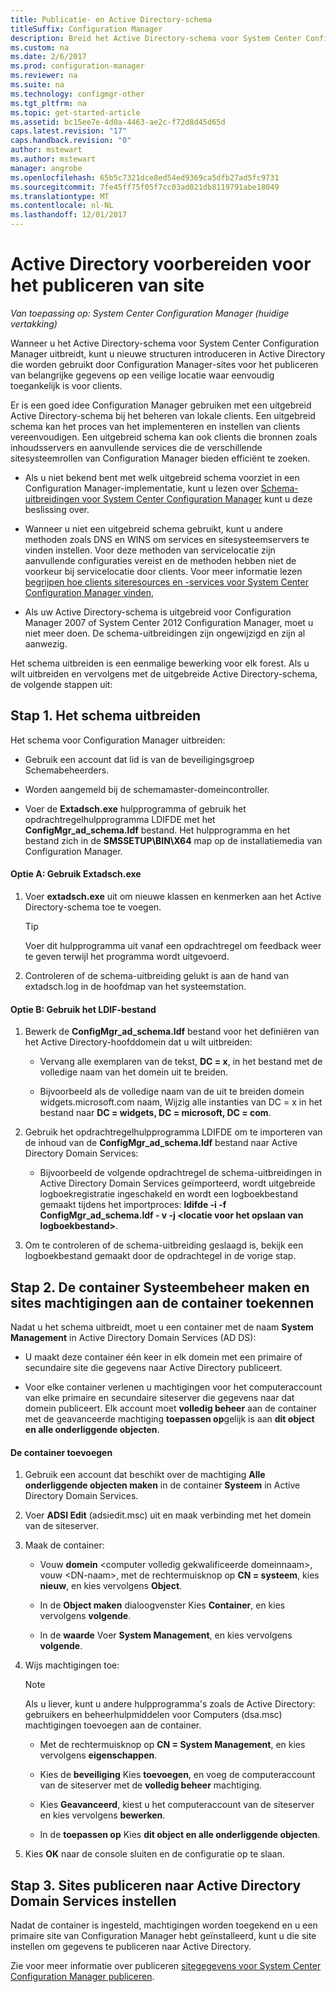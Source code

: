 ```yaml
---
title: Publicatie- en Active Directory-schema
titleSuffix: Configuration Manager
description: Breid het Active Directory-schema voor System Center Configuration Manager en het proces van het implementeren en configureren van clients vereenvoudigen.
ms.custom: na
ms.date: 2/6/2017
ms.prod: configuration-manager
ms.reviewer: na
ms.suite: na
ms.technology: configmgr-other
ms.tgt_pltfrm: na
ms.topic: get-started-article
ms.assetid: bc15ee7e-4d0a-4463-ae2c-f72d8d45d65d
caps.latest.revision: "17"
caps.handback.revision: "0"
author: mstewart
ms.author: mstewart
manager: angrobe
ms.openlocfilehash: 65b5c7321dce8ed54ed9369ca5dfb27ad5fc9731
ms.sourcegitcommit: 7fe45ff75f05f7cc03ad021db8119791abe18049
ms.translationtype: MT
ms.contentlocale: nl-NL
ms.lasthandoff: 12/01/2017
---
```

# <a name="prepare-active-directory-for-site-publishing"></a>Active Directory voorbereiden voor het publiceren van site

*Van toepassing op: System Center Configuration Manager (huidige vertakking)*

Wanneer u het Active Directory-schema voor System Center Configuration Manager uitbreidt, kunt u nieuwe structuren introduceren in Active Directory die worden gebruikt door Configuration Manager-sites voor het publiceren van belangrijke gegevens op een veilige locatie waar eenvoudig toegankelijk is voor clients.  

Er is een goed idee Configuration Manager gebruiken met een uitgebreid Active Directory-schema bij het beheren van lokale clients. Een uitgebreid schema kan het proces van het implementeren en instellen van clients vereenvoudigen. Een uitgebreid schema kan ook clients die bronnen zoals inhoudsservers en aanvullende services die de verschillende sitesysteemrollen van Configuration Manager bieden efficiënt te zoeken.  

-   Als u niet bekend bent met welk uitgebreid schema voorziet in een Configuration Manager-implementatie, kunt u lezen over [Schema-uitbreidingen voor System Center Configuration Manager](../../../core/plan-design/network/schema-extensions.md) kunt u deze beslissing over.  

-   Wanneer u niet een uitgebreid schema gebruikt, kunt u andere methoden zoals DNS en WINS om services en sitesysteemservers te vinden instellen. Voor deze methoden van servicelocatie zijn aanvullende configuraties vereist en de methoden hebben niet de voorkeur bij servicelocatie door clients. Voor meer informatie lezen [begrijpen hoe clients siteresources en -services voor System Center Configuration Manager vinden](../../../core/plan-design/hierarchy/understand-how-clients-find-site-resources-and-services.md),  

-   Als uw Active Directory-schema is uitgebreid voor Configuration Manager 2007 of System Center 2012 Configuration Manager, moet u niet meer doen. De schema-uitbreidingen zijn ongewijzigd en zijn al aanwezig.  

Het schema uitbreiden is een eenmalige bewerking voor elk forest. Als u wilt uitbreiden en vervolgens met de uitgebreide Active Directory-schema, de volgende stappen uit:  

## <a name="step-1-extend-the-schema"></a>Stap 1. Het schema uitbreiden  
Het schema voor Configuration Manager uitbreiden:  

-   Gebruik een account dat lid is van de beveiligingsgroep Schemabeheerders.  

-   Worden aangemeld bij de schemamaster-domeincontroller.  

-   Voer de **Extadsch.exe** hulpprogramma of gebruik het opdrachtregelhulpprogramma LDIFDE met het **ConfigMgr_ad_schema.ldf** bestand. Het hulpprogramma en het bestand zich in de **SMSSETUP\BIN\X64** map op de installatiemedia van Configuration Manager.  

#### <a name="option-a-use-extadschexe"></a>Optie A: Gebruik Extadsch.exe  

1.  Voer **extadsch.exe** uit om nieuwe klassen en kenmerken aan het Active Directory-schema toe te voegen.  

    > [!TIP]  
    >  Voer dit hulpprogramma uit vanaf een opdrachtregel om feedback weer te geven terwijl het programma wordt uitgevoerd.  

2.  Controleren of de schema-uitbreiding gelukt is aan de hand van extadsch.log in de hoofdmap van het systeemstation.  

#### <a name="option-b-use-the-ldif-file"></a>Optie B: Gebruik het LDIF-bestand  

1.  Bewerk de **ConfigMgr_ad_schema.ldf** bestand voor het definiëren van het Active Directory-hoofddomein dat u wilt uitbreiden:  

    -   Vervang alle exemplaren van de tekst, **DC = x**, in het bestand met de volledige naam van het domein uit te breiden.  

    -   Bijvoorbeeld als de volledige naam van de uit te breiden domein widgets.microsoft.com naam, Wijzig alle instanties van DC = x in het bestand naar **DC = widgets, DC = microsoft, DC = com**.  

2.  Gebruik het opdrachtregelhulpprogramma LDIFDE om te importeren van de inhoud van de **ConfigMgr_ad_schema.ldf** bestand naar Active Directory Domain Services:  

    -   Bijvoorbeeld de volgende opdrachtregel de schema-uitbreidingen in Active Directory Domain Services geïmporteerd, wordt uitgebreide logboekregistratie ingeschakeld en wordt een logboekbestand gemaakt tijdens het importproces: **ldifde -i -f ConfigMgr_ad_schema.ldf - v -j &lt;locatie voor het opslaan van logboekbestand\>**.  

3.  Om te controleren of de schema-uitbreiding geslaagd is, bekijk een logboekbestand gemaakt door de opdrachtegel in de vorige stap.  

## <a name="step-2--create-the-system-management-container-and-grant-sites-permissions-to-the-container"></a>Stap 2.  De container Systeembeheer maken en sites machtigingen aan de container toekennen  
 Nadat u het schema uitbreidt, moet u een container met de naam **System Management** in Active Directory Domain Services (AD DS):  

-   U maakt deze container één keer in elk domein met een primaire of secundaire site die gegevens naar Active Directory publiceert.  

-   Voor elke container verlenen u machtigingen voor het computeraccount van elke primaire en secundaire siteserver die gegevens naar dat domein publiceert. Elk account moet **volledig beheer** aan de container met de geavanceerde machtiging **toepassen op**gelijk is aan **dit object en alle onderliggende objecten**.  

#### <a name="to-add-the-container"></a>De container toevoegen  

1.  Gebruik een account dat beschikt over de machtiging **Alle onderliggende objecten maken** in de container **Systeem** in Active Directory Domain Services.  

2.  Voer **ADSI Edit** (adsiedit.msc) uit en maak verbinding met het domein van de siteserver.  

3.  Maak de container:  

    -   Vouw **domein** &lt;computer volledig gekwalificeerde domeinnaam\>, vouw &lt;DN-naam\>, met de rechtermuisknop op **CN = systeem**, kies **nieuw**, en kies vervolgens **Object**.  

    -   In de **Object maken** dialoogvenster Kies **Container**, en kies vervolgens **volgende**.  

    -   In de **waarde** Voer **System Management**, en kies vervolgens **volgende**.  

4.  Wijs machtigingen toe:  

    > [!NOTE]  
    >  Als u liever, kunt u andere hulpprogramma's zoals de Active Directory: gebruikers en beheerhulpmiddelen voor Computers (dsa.msc) machtigingen toevoegen aan de container.  

    -   Met de rechtermuisknop op **CN = System Management**, en kies vervolgens **eigenschappen**.  

    -   Kies de **beveiliging** Kies **toevoegen**, en voeg de computeraccount van de siteserver met de **volledig beheer** machtiging.  

    -   Kies **Geavanceerd**, kiest u het computeraccount van de siteserver en kies vervolgens **bewerken**.  

    -   In de **toepassen op** Kies **dit object en alle onderliggende objecten**.  

5.  Kies **OK** naar de console sluiten en de configuratie op te slaan.  

## <a name="step-3-set-up-sites-to-publish-to-active-directory-domain-services"></a>Stap 3. Sites publiceren naar Active Directory Domain Services instellen  
 Nadat de container is ingesteld, machtigingen worden toegekend en u een primaire site van Configuration Manager hebt geïnstalleerd, kunt u die site instellen om gegevens te publiceren naar Active Directory.  

 Zie voor meer informatie over publiceren [sitegegevens voor System Center Configuration Manager publiceren](../../../core/servers/deploy/configure/publish-site-data.md).  
